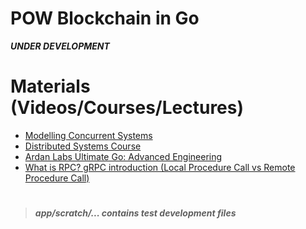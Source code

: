 # POW Blockchain in Go

**_UNDER DEVELOPMENT_**

# Materials (Videos/Courses/Lectures)

- [Modelling Concurrent Systems](https://www.youtube.com/watch?v=erLqyXZikoo)
- [Distributed Systems Course](https://www.youtube.com/playlist?list=PLeKd45zvjcDFUEv_ohr_HdUFe97RItdiB)
- [Ardan Labs Ultimate Go: Advanced Engineering](https://courses.ardanlabs.com/bundles/Ardanlabsonline)
- [What is RPC? gRPC introduction (Local Procedure Call vs Remote Procedure Call)](https://youtube.com/watch?v=gnchfOojMk4&si=tMMNjwVFHW93n-0s)

#

> **_app/scratch/... contains test development files_**
